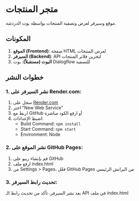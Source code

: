 # متجر المنتجات

موقع وسيرفر لعرض وتصفية المنتجات بواسطة بوت الدردشة.

## المكونات

1. **الموقع (Frontend)**: صفحة HTML لعرض المنتجات
2. **السيرفر (Backend)**: API لتخزين فلاتر المنتجات
3. **البوت (مستقبلاً)**: بوت Dialogflow للتصفية

## خطوات النشر

### 1. نشر السيرفر على Render.com:

1. سجل على [Render.com](https://render.com)
2. اختر "New Web Service"
3. اربط مع GitHub أو ارفع الكود مباشرة
4. اضبط الإعدادات:
   - Build Command: `npm install`
   - Start Command: `npm start`
   - Environment: Node

### 2. نشر الموقع على GitHub Pages:

1. قم بإنشاء ريبو على GitHub
2. ارفع ملف index.html
3. من Settings > Pages، فعّل GitHub Pages من البرانش الرئيسي

### 3. تحديث رابط السيرفر:

بعد نشر السيرفر، تأكد من تحديث رابط الـ API في ملف index.html 